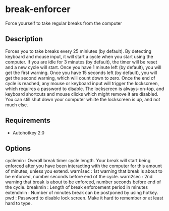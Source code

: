 # break-enforcer
Force yourself to take regular breaks from the computer

## Description
Forces you to take breaks every 25 miniutes (by default). 
By detecting keyboard and mouse input, it will start a cycle when you start using the computer.
If you are idle for 3 minutes (by default), the timer will be reset and a new cycle will start.
Once you have 1 minute left (by default), you will get the first warning.
Once you have 15 seconds left (by default), you will get the second warning, which will count down to zero.
Once the end of cycle is reached, any mouse or keyboard input will trigger the lockscreen, which requires a password to disable.
The lockscreen is always-on-top, and keyboard shortcuts and mouse clicks which might remove it are disabled.
You can still shut down your computer whilte the lockscreen is up, and not much else.

## Requirements
- Autohotkey 2.0

## Options
cyclemin : Overall break timer cycle length. Your break will start being enforced after you have been interacting with the computer for this amount of minutes, unless you extend.
warn1sec : 1st warning that break is about to be enforced, number seconds before end of the cycle.
warn2sec : 2nd warning that break is about to be enforced, number seconds before end of the cycle.
breakmin : Length of break enforcement period in minutes
extendmin : Number of minutes break can be postponed by using hotkey.
pwd : Password to disable lock screen. Make it hard to remember or at least hard to type.
